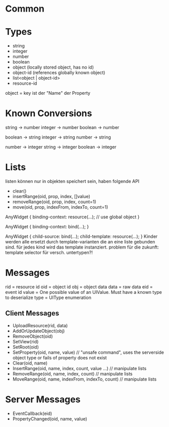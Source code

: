 # Common

# Types
- string
- integer
- number
- boolean
- object (locally stored object, has no id)
- object-id (references globally known object)
- list<object | object-id>
- resource-id

object = [](key,type,value)
key ist der "Name" der Property

# Known Conversions
string  → number
integer → number
boolean → number

boolean → string
integer → string
number  → string

number  → integer
string  → integer
boolean → integer

# Lists
listen können nur in objekten speichert sein, haben folgende API
- clear()
- insertRange(oid, prop, index, []value)
- removeRange(oid, prop, index, count=1)
- move(oid, prop, indexFrom, indexTo, count=1)

AnyWidget {
	binding-context: resource(…); // use global object
}

AnyWidget {
	binding-context: bind(…);
}

AnyWidget {
	child-source: bind(…);
	child-template: resource(…);
}
Kinder werden alle ersetzt durch template-varianten die
an eine liste gebunden sind. für jedes kind wird das
template instanziert.
problem für die zukunft: template selector für versch. untertypen?!

# Messages

rid   = resource id
oid   = object id
obj   = object data
data  = raw data
eid   = event id
value = One possible value of an UIValue. Must have a known type to deserialize
type  = UIType enumeration

## Client Messages

- UploadResource(rid, data)
- AddOrUpdateObject(obj)
- RemoveObject(oid)
- SetView(rid)
- SetRoot(oid)
- SetProperty(oid, name, value) // "unsafe command", uses the serverside object type or fails of property does not exist
- Clear(oid, name)
- InsertRange(oid, name, index, count, value …) // manipulate lists
- RemoveRange(oid, name, index, count) // manipulate lists
- MoveRange(oid, name, indexFrom, indexTo, count) // manipulate lists

# Server Messages

- EventCallback(eid)
- PropertyChanged(oid, name, value)

